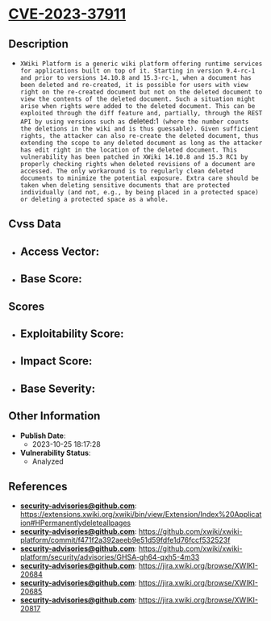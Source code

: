 
# [CVE-2023-37911](https://extensions.xwiki.org/xwiki/bin/view/Extension/Index%20Application#HPermanentlydeleteallpages)

## Description

- `XWiki Platform is a generic wiki platform offering runtime services for applications built on top of it. Starting in version 9.4-rc-1 and prior to versions 14.10.8 and 15.3-rc-1, when a document has been deleted and re-created, it is possible for users with view right on the re-created document but not on the deleted document to view the contents of the deleted document. Such a situation might arise when rights were added to the deleted document. This can be exploited through the diff feature and, partially, through the REST API by using versions such as `deleted:1` (where the number counts the deletions in the wiki and is thus guessable). Given sufficient rights, the attacker can also re-create the deleted document, thus extending the scope to any deleted document as long as the attacker has edit right in the location of the deleted document. This vulnerability has been patched in XWiki 14.10.8 and 15.3 RC1 by properly checking rights when deleted revisions of a document are accessed. The only workaround is to regularly clean deleted documents to minimize the potential exposure. Extra care should be taken when deleting sensitive documents that are protected individually (and not, e.g., by being placed in a protected space) or deleting a protected space as a whole.`

## Cvss Data

- **Access Vector**:
  - 
- **Base Score**:
  - 

## Scores

- **Exploitability Score**:
  - 
- **Impact Score**:
  - 
- **Base Severity**:
  - 

## Other Information

- **Publish Date**:
  - 2023-10-25 18:17:28
- **Vulnerability Status**:
  - Analyzed

## References

- **security-advisories@github.com**: https://extensions.xwiki.org/xwiki/bin/view/Extension/Index%20Application#HPermanentlydeleteallpages
- **security-advisories@github.com**: https://github.com/xwiki/xwiki-platform/commit/f471f2a392aeeb9e51d59fdfe1d76fccf532523f
- **security-advisories@github.com**: https://github.com/xwiki/xwiki-platform/security/advisories/GHSA-gh64-qxh5-4m33
- **security-advisories@github.com**: https://jira.xwiki.org/browse/XWIKI-20684
- **security-advisories@github.com**: https://jira.xwiki.org/browse/XWIKI-20685
- **security-advisories@github.com**: https://jira.xwiki.org/browse/XWIKI-20817
